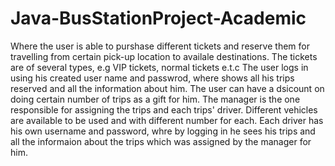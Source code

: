 # Java-BusStationProject-Academic
Where the user is able to purshase different tickets and reserve them for travelling from certain pick-up location
to availale destinations.
The tickets are of several types, e.g VIP tickets, normal tickets e.t.c
The user logs in using his created user name and passwrod, where shows all his trips
reserved and all the information about him. The user can have a dsicount
on doing certain number of trips as a gift for him.
The manager is the one responsible for assigning the trips and each trips' driver.
Different vehicles are available to be used and with different number for each.
Each driver has his own username and password, whre by logging in he sees his trips and
all the informaion about the trips which was assigned by the manager for him.
